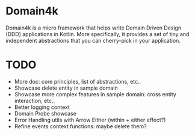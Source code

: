 # Domain4k

Domain4k is a micro framework that helps write Domain Driven Design (DDD) applications in Kotlin.
More specifically, it provides a set of tiny and independent abstractions that you can cherry-pick in your application.


# TODO
- More doc: core principles, list of abstractions, etc..
- Showcase delete entity in sample domain
- Showcase more complex features in sample domain: cross entity interaction, etc..
- Better logging context
- Domain Probe showcase
- Error Handling utils with Arrow Either (within + either effect?)
- Refine events context functions: maybe delete them?
